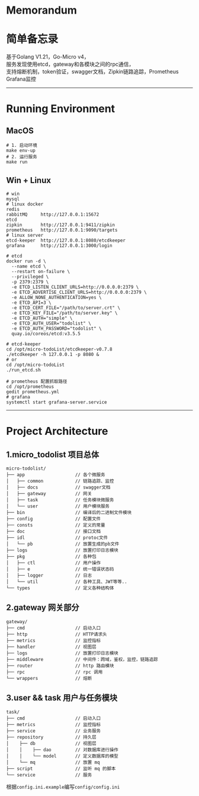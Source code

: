 # Memorandum
# 简单备忘录

基于Golang V1.21，Go-Micro v4，  
服务发现使用etcd，gateway和各模块之间的rpc通信，  
支持熔断机制，token验证，swagger文档，Zipkin链路追踪，Prometheus Grafana监控

****

# Running Environment
## MacOS
```shell
# 1. 启动环境
make env-up
# 2. 运行服务
make run
```
## Win + Linux
  
```shell
# win
mysql
# linux docker
redis   
rabbitMQ     http://127.0.0.1:15672
etcd      
zipkin       http://127.0.0.1:9411/zipkin
prometheus   http://127.0.0.1:9090/targets
# linux server
etcd-keeper  http://127.0.0.1:8080/etcdkeeper
grafana      http://127.0.0.1:3000/login
```
  
```shell
# etcd
docker run -d \
  --name etcd \
  --restart on-failure \
  --privileged \
  -p 2379:2379 \
  -e ETCD_LISTEN_CLIENT_URLS=http://0.0.0.0:2379 \
  -e ETCD_ADVERTISE_CLIENT_URLS=http://0.0.0.0:2379 \
  -e ALLOW_NONE_AUTHENTICATION=yes \
  -e ETCD_API=3 \
  -e ETCD_CERT_FILE="/path/to/server.crt" \
  -e ETCD_KEY_FILE="/path/to/server.key" \
  -e ETCD_AUTH="simple" \
  -e ETCD_AUTH_USER="todolist" \
  -e ETCD_AUTH_PASSWORD="todolist" \
  quay.io/coreos/etcd:v3.5.5
```
  
```shell
# etcd-keeper 
cd /opt/micro-todoList/etcdkeeper-v0.7.8
./etcdkeeper -h 127.0.0.1 -p 8080 &
# or
cd /opt/micro-todoList
./run_etcd.sh
```  

```shell
# prometheus 配置抓取路径
cd /opt/prometheus
gedit prometheus.yml
# grafana
systemctl start grafana-server.service
```  
  
****

# Project Architecture
## 1.micro_todolist 项目总体
```
micro-todolist/
├── app                   // 各个微服务
│   ├── common            // 链路追踪、监控
│   ├── docs              // swagger文档
│   ├── gateway           // 网关
│   ├── task              // 任务模块微服务
│   └── user              // 用户模块服务
├── bin                   // 编译后的二进制文件模块
├── config                // 配置文件
├── consts                // 定义的常量
├── doc                   // 接口文档
├── idl                   // protoc文件
│   └── pb                // 放置生成的pb文件
├── logs                  // 放置打印日志模块
├── pkg                   // 各种包
│   ├── ctl               // 用户操作
│   ├── e                 // 统一错误状态码
│   ├── logger            // 日志
│   └── util              // 各种工具、JWT等等..
└── types                 // 定义各种结构体
```

## 2.gateway 网关部分
```
gateway/
├── cmd                   // 启动入口
├── http                  // HTTP请求头
├── metrics               // 监控指标
├── handler               // 视图层
├── logs                  // 放置打印日志模块
├── middleware            // 中间件：跨域，鉴权，监控，链路追踪
├── router                // http 路由模块
├── rpc                   // rpc 调用
└── wrappers              // 熔断
```

## 3.user && task 用户与任务模块
```
task/
├── cmd                   // 启动入口
├── metrics               // 监控指标
├── service               // 业务服务
├── repository            // 持久层
│    ├── db               // 视图层
│    │    ├── dao         // 对数据库进行操作
│    │    └── model       // 定义数据库的模型
│    └── mq               // 放置 mq
├── script                // 监听 mq 的脚本
└── service               // 服务
```


根据`config.ini.example`编写`config/config.ini`



